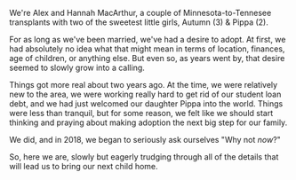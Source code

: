 We're Alex and Hannah MacArthur, a couple of Minnesota-to-Tennesee transplants with two of the sweetest little girls, Autumn (3) & Pippa (2).

For as long as we've been married, we've had a desire to adopt. At first, we had absolutely no idea what that might mean in terms of location, finances, age of children, or anything else. But even so, as years went by, that desire seemed to slowly grow into a calling.

Things got more real about two years ago. At the time, we were relatively new to the area, we were working really hard to get rid of our student loan debt, and we had just welcomed our daughter Pippa into the world. Things were less than tranquil, but for some reason, we felt like we should start thinking and praying about making adoption the next big step for our family.

We did, and in 2018, we began to seriously ask ourselves "Why not _now_?"

So, here we are, slowly but eagerly trudging through all of the details that will lead us to bring our next child home.
